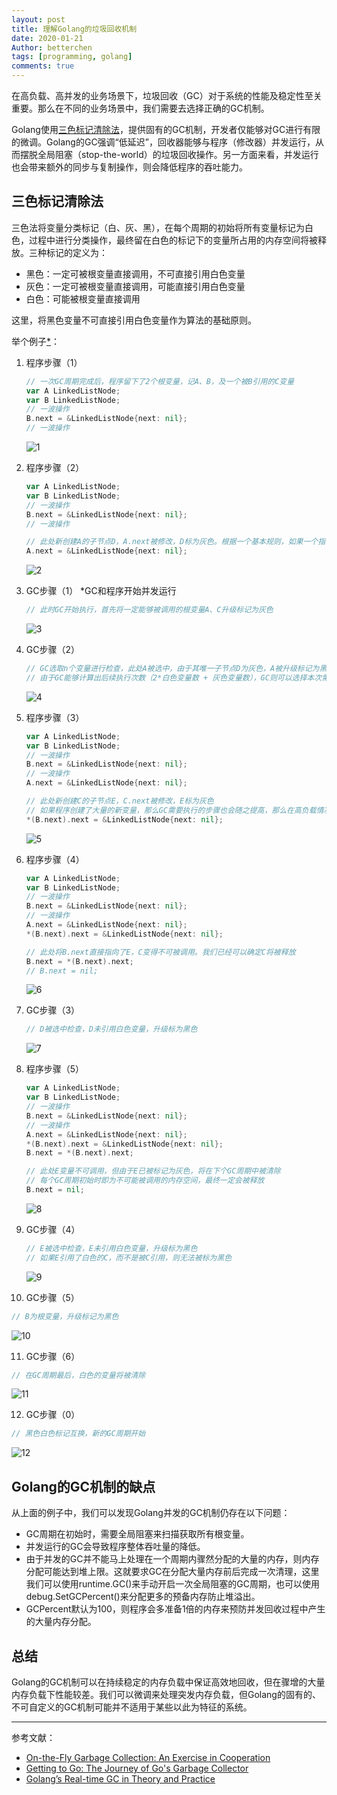 ```yaml
---
layout: post
title: 理解Golang的垃圾回收机制
date: 2020-01-21
Author: betterchen
tags: [programming, golang]
comments: true
---
```

在高负载、高并发的业务场景下，垃圾回收（GC）对于系统的性能及稳定性至关重要。那么在不同的业务场景中，我们需要去选择正确的GC机制。



Golang使用[三色标记清除法](https://www.microsoft.com/en-us/research/uploads/prod/2016/12/On-the-fly-Garbage-Collection.pdf)，提供固有的GC机制，开发者仅能够对GC进行有限的微调。Golang的GC强调“低延迟”，回收器能够与程序（修改器）并发运行，从而摆脱全局阻塞（stop-the-world）的垃圾回收操作。另一方面来看，并发运行也会带来额外的同步与复制操作，则会降低程序的吞吐能力。



## 三色标记清除法

三色法将变量分类标记（白、灰、黑），在每个周期的初始将所有变量标记为白色，过程中进行分类操作，最终留在白色的标记下的变量所占用的内存空间将被释放。三种标记的定义为：

- 黑色：一定可被根变量直接调用，不可直接引用白色变量
- 灰色：一定可被根变量直接调用，可能直接引用白色变量
- 白色：可能被根变量直接调用

这里，将黑色变量不可直接引用白色变量作为算法的基础原则。



举个例子[*](https://making.pusher.com/golangs-real-time-gc-in-theory-and-practice/index.html)：

1. 程序步骤（1）

   ``` go
   // 一次GC周期完成后，程序留下了2个根变量，记A、B，及一个被B引用的C变量
   var A LinkedListNode;
   var B LinkedListNode;
   // 一波操作
   B.next = &LinkedListNode{next: nil};
   // 一波操作
   ```
   
   ![1](/Users/betterchen/clab/github.com/betterchen/betterchen.github.io/images/tricolor-algorithm/1.png)
   
2. 程序步骤（2）

   ``` go
   var A LinkedListNode;
   var B LinkedListNode;
   // 一波操作
   B.next = &LinkedListNode{next: nil};
   // 一波操作
   
   // 此处新创建A的子节点D，A.next被修改，D标为灰色。根据一个基本规则，如果一个指针变量被修改，那么被引用者可直接被标记为有色
   A.next = &LinkedListNode{next: nil};
   ```
   ![2](/Users/betterchen/clab/github.com/betterchen/betterchen.github.io/images/tricolor-algorithm/2.png)
   
3. GC步骤（1） *GC和程序开始并发运行

   ``` go
   // 此时GC开始执行，首先将一定能够被调用的根变量A、C升级标记为灰色
   ```
   ![3](/Users/betterchen/clab/github.com/betterchen/betterchen.github.io/images/tricolor-algorithm/3.png)
   
4. GC步骤（2）

   ``` go
   // GC选取n个变量进行检查，此处A被选中，由于其唯一子节点D为灰色，A被升级标记为黑色
   // 由于GC能够计算出后续执行次数（2*白色变量数 + 灰色变量数），GC则可以选择本次需要检查的变量个数，但每次执行至少有1个变量会被选中
   ```
   ![4](/Users/betterchen/clab/github.com/betterchen/betterchen.github.io/images/tricolor-algorithm/4.png)

5. 程序步骤（3）

   ``` go
   var A LinkedListNode;
   var B LinkedListNode;
   // 一波操作
   B.next = &LinkedListNode{next: nil};
   // 一波操作
   A.next = &LinkedListNode{next: nil};
   
   // 此处新创建C的子节点E，C.next被修改，E标为灰色
   // 如果程序创建了大量的新变量，那么GC需要执行的步骤也会随之提高，那么在高负载情况下GC的执行时间可能延长
   *(B.next).next = &LinkedListNode{next: nil};
   ```
   ![5](/Users/betterchen/clab/github.com/betterchen/betterchen.github.io/images/tricolor-algorithm/5.png)
   
6. 程序步骤（4）

   ``` go
   var A LinkedListNode;
   var B LinkedListNode;
   // 一波操作
   B.next = &LinkedListNode{next: nil};
   // 一波操作
   A.next = &LinkedListNode{next: nil};
   *(B.next).next = &LinkedListNode{next: nil};
   
   // 此处将B.next直接指向了E，C变得不可被调用。我们已经可以确定C将被释放
   B.next = *(B.next).next;
   // B.next = nil;
   ```
   ![6](/Users/betterchen/clab/github.com/betterchen/betterchen.github.io/images/tricolor-algorithm/6.png)

7. GC步骤（3）

   ``` go
   // D被选中检查，D未引用白色变量，升级标为黑色
   ```
   ![7](/Users/betterchen/clab/github.com/betterchen/betterchen.github.io/images/tricolor-algorithm/7.png)
   
8. 程序步骤（5）

   ``` go
   var A LinkedListNode;
   var B LinkedListNode;
   // 一波操作
   B.next = &LinkedListNode{next: nil};
   // 一波操作
   A.next = &LinkedListNode{next: nil};
   *(B.next).next = &LinkedListNode{next: nil};
   B.next = *(B.next).next;
   
   // 此处E变量不可调用，但由于E已被标记为灰色，将在下个GC周期中被清除
   // 每个GC周期初始时即为不可能被调用的内存空间，最终一定会被释放
   B.next = nil;
   ```
   ![8](/Users/betterchen/clab/github.com/betterchen/betterchen.github.io/images/tricolor-algorithm/8.png)

9. GC步骤（4）

   ``` go
   // E被选中检查，E未引用白色变量，升级标为黑色
   // 如果E引用了白色的C，而不是被C引用，则无法被标为黑色
   ```
   ![9](/Users/betterchen/clab/github.com/betterchen/betterchen.github.io/images/tricolor-algorithm/9.png)



10. GC步骤（5）

   ``` go
   // B为根变量，升级标记为黑色
   ```
   ![10](/Users/betterchen/clab/github.com/betterchen/betterchen.github.io/images/tricolor-algorithm/10.png)

11. GC步骤（6）

   ``` go
   // 在GC周期最后，白色的变量将被清除
   ```
   ![11](/Users/betterchen/clab/github.com/betterchen/betterchen.github.io/images/tricolor-algorithm/11.png)

12. GC步骤（0）

   ``` go
   // 黑色白色标记互换，新的GC周期开始
   ```
   ![12](/Users/betterchen/clab/github.com/betterchen/betterchen.github.io/images/tricolor-algorithm/12.png)

    

## Golang的GC机制的缺点

从上面的例子中，我们可以发现Golang并发的GC机制仍存在以下问题：

- GC周期在初始时，需要全局阻塞来扫描获取所有根变量。
- 并发运行的GC会导致程序整体吞吐量的降低。
- 由于并发的GC并不能马上处理在一个周期内骤然分配的大量的内存，则内存分配可能达到堆上限。这就要求GC在分配大量内存前后完成一次清理，这里我们可以使用runtime.GC()来手动开启一次全局阻塞的GC周期，也可以使用debug.SetGCPercent()来分配更多的预备内存防止堆溢出。
- GCPercent默认为100，则程序会多准备1倍的内存来预防并发回收过程中产生的大量内存分配。



## 总结

Golang的GC机制可以在持续稳定的内存负载中保证高效地回收，但在骤增的大量内存负载下性能较差。我们可以微调来处理突发内存负载，但Golang的固有的、不可自定义的GC机制可能并不适用于某些以此为特征的系统。



---

参考文献：

- [On-the-Fly Garbage Collection: An Exercise in Cooperation](https://www.microsoft.com/en-us/research/uploads/prod/2016/12/On-the-fly-Garbage-Collection.pdf)
- [Getting to Go: The Journey of Go's Garbage Collector](https://blog.golang.org/ismmkeynote)
- [Golang’s Real-time GC in Theory and Practice](https://making.pusher.com/golangs-real-time-gc-in-theory-and-practice/index.html)